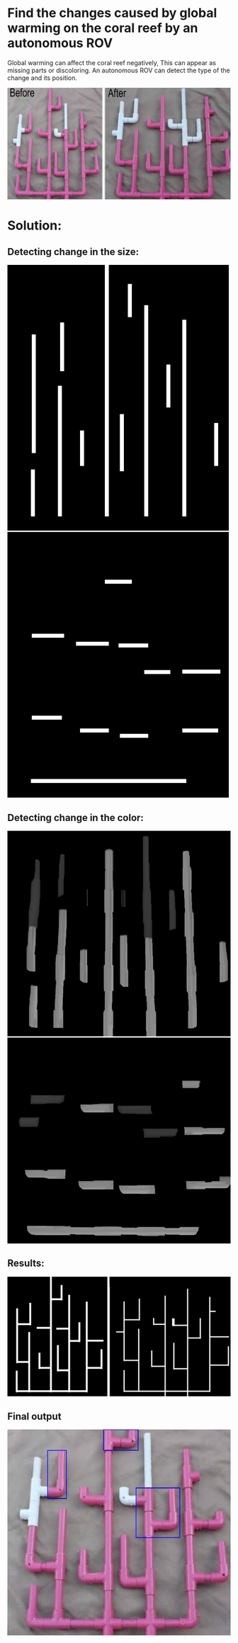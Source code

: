 # Find the changes caused by global warming on the coral reef by an autonomous ROV

Global warming can affect the coral reef negatively, This can appear as missing parts or discoloring. An autonomous ROV can detect the type of the change and its position.

![](https://github.com/Muhameddemadd/Find-the-difference-between-two-images/blob/master/collage1.jpg)


# Solution:

## Detecting change in the size:

![](https://github.com/Muhameddemadd/Find-the-difference-between-two-images/blob/master/Vertical.jpg)
![](https://github.com/Muhameddemadd/Find-the-difference-between-two-images/blob/master/Horizontal.jpg)

## Detecting change in the color:
![](https://github.com/Muhameddemadd/Find-the-difference-between-two-images/blob/master/vertical_tubes.png)
![](https://github.com/Muhameddemadd/Find-the-difference-between-two-images/blob/master/horizontal_tubes.png)

## Results:

![](https://github.com/Muhameddemadd/Find-the-difference-between-two-images/blob/master/collage%202.jpg)

## Final output

![](https://github.com/Muhameddemadd/Find-the-difference-between-two-images/blob/master/result.jpg)








